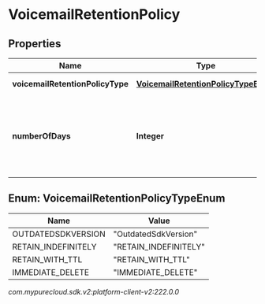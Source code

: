 # VoicemailRetentionPolicy


## Properties

| Name | Type | Description | Notes |
| ------------ | ------------- | ------------- | ------------- |
| **voicemailRetentionPolicyType** | [**VoicemailRetentionPolicyTypeEnum**](#Enum--VoicemailRetentionPolicyTypeEnum) | The retention policy type |  [optional] |
| **numberOfDays** | **Integer** | If retentionPolicyType == RETAIN_WITH_TTL, then this value represents the number of days for the TTL |  [optional] |


## Enum: VoicemailRetentionPolicyTypeEnum

| Name | Value |
| ---- | ----- |
| OUTDATEDSDKVERSION | &quot;OutdatedSdkVersion&quot; | 
| RETAIN_INDEFINITELY | &quot;RETAIN_INDEFINITELY&quot; | 
| RETAIN_WITH_TTL | &quot;RETAIN_WITH_TTL&quot; | 
| IMMEDIATE_DELETE | &quot;IMMEDIATE_DELETE&quot; | 




_com.mypurecloud.sdk.v2:platform-client-v2:222.0.0_
